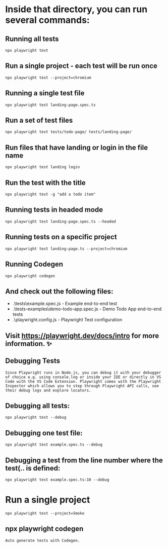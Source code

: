 # Inside that directory, you can run several commands:


## Running all tests
    npx playwright test

## Run a single project - each test will be run once
    npx playwright test --project=chromium

## Running a single test file
    npx playwright test landing-page.spec.ts

## Run a set of test files
    npx playwright test tests/todo-page/ tests/landing-page/

## Run files that have landing or login in the file name
    npx playwright test landing login

## Run the test with the title
    npx playwright test -g "add a todo item"

## Running tests in headed mode
    npx playwright test landing-page.spec.ts --headed

## Running tests on a specific project
    npx playwright test landing-page.ts --project=chromium

## Running Codegen
    npx playwright codegen

## And check out the following files:
  - .\tests\example.spec.js - Example end-to-end test
  - .\tests-examples\demo-todo-app.spec.js - Demo Todo App end-to-end tests
  - .\playwright.config.js - Playwright Test configuration

## Visit https://playwright.dev/docs/intro for more information. ✨

## Debugging Tests
    Since Playwright runs in Node.js, you can debug it with your debugger of choice e.g. using console.log or inside your IDE or directly in VS Code with the VS Code Extension. Playwright comes with the Playwright Inspector which allows you to step through Playwright API calls, see their debug logs and explore locators.

## Debugging all tests:
    npx playwright test --debug

## Debugging one test file:
    npx playwright test example.spec.ts --debug

## Debugging a test from the line number where the test(.. is defined:
    npx playwright test example.spec.ts:10 --debug

# Run a single project
    npx playwright test --project=Smoke

## npx playwright codegen
    Auto generate tests with Codegen.




